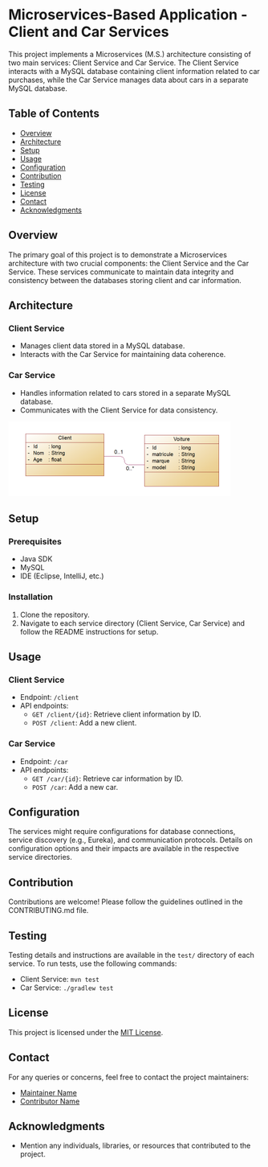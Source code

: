 # Microservices-Based Application - Client and Car Services

This project implements a Microservices (M.S.) architecture consisting of two main services: Client Service and Car Service. The Client Service interacts with a MySQL database containing client information related to car purchases, while the Car Service manages data about cars in a separate MySQL database.

## Table of Contents

- [Overview](#overview)
- [Architecture](#architecture)
- [Setup](#setup)
- [Usage](#usage)
- [Configuration](#configuration)
- [Contribution](#contribution)
- [Testing](#testing)
- [License](#license)
- [Contact](#contact)
- [Acknowledgments](#acknowledgments)

## Overview

The primary goal of this project is to demonstrate a Microservices architecture with two crucial components: the Client Service and the Car Service. These services communicate to maintain data integrity and consistency between the databases storing client and car information.

## Architecture

### Client Service

- Manages client data stored in a MySQL database.
- Interacts with the Car Service for maintaining data coherence.

### Car Service

- Handles information related to cars stored in a separate MySQL database.
- Communicates with the Client Service for data consistency.

![Class Diagram](./images/class.png) <!-- Replace 'path_to_class_diagram_image' with the actual path or link to the class diagram image -->

## Setup

### Prerequisites

- Java SDK
- MySQL
- IDE (Eclipse, IntelliJ, etc.)

### Installation

1. Clone the repository.
2. Navigate to each service directory (Client Service, Car Service) and follow the README instructions for setup.
   <!-- Provide specific instructions or link to detailed setup steps -->

## Usage

### Client Service

- Endpoint: `/client`
- API endpoints:
  - `GET /client/{id}`: Retrieve client information by ID.
  - `POST /client`: Add a new client.
  <!-- Provide additional usage details or examples -->

### Car Service

- Endpoint: `/car`
- API endpoints:
  - `GET /car/{id}`: Retrieve car information by ID.
  - `POST /car`: Add a new car.
  <!-- Provide additional usage details or examples -->

## Configuration

The services might require configurations for database connections, service discovery (e.g., Eureka), and communication protocols. Details on configuration options and their impacts are available in the respective service directories.

## Contribution

Contributions are welcome! Please follow the guidelines outlined in the CONTRIBUTING.md file.

## Testing

Testing details and instructions are available in the `test/` directory of each service. To run tests, use the following commands:
- Client Service: `mvn test`
- Car Service: `./gradlew test`

## License

This project is licensed under the [MIT License](link_to_license).

## Contact

For any queries or concerns, feel free to contact the project maintainers:
- [Maintainer Name](mailto:maintainer@example.com)
- [Contributor Name](mailto:contributor@example.com)

## Acknowledgments

- Mention any individuals, libraries, or resources that contributed to the project.
